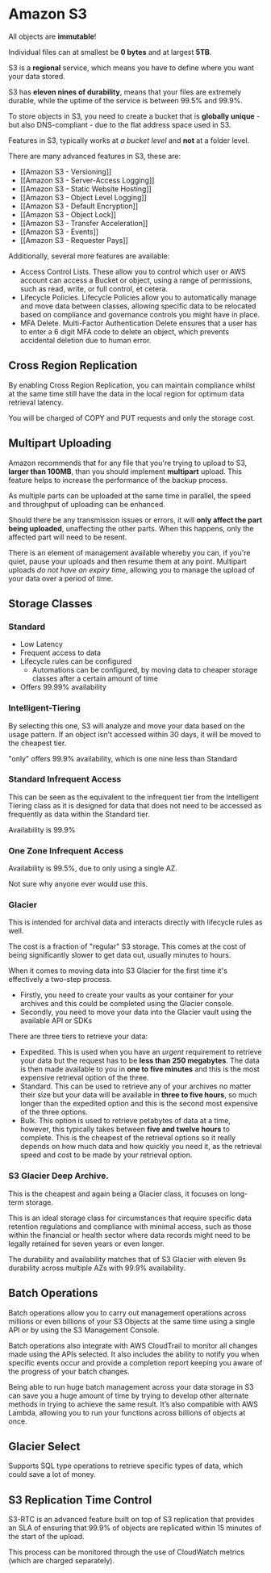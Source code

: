 # Amazon S3

All objects are **immutable**!

Individual files can at smallest be **0 bytes** and at largest **5TB**.

S3 is a **regional** service, which means you have to define where you want your data stored.

S3 has **eleven nines of durability**, means that your files are extremely durable, while the uptime of the service is between 99.5% and 99.9%. 

To store objects in S3, you need to create a bucket that is **globally unique** - but also DNS-compliant - due to the flat address space used in S3.

Features in S3, typically works at *a bucket level* and **not** at a folder level.


There are many advanced features in S3, these are:
- [[Amazon S3 - Versioning]]
- [[Amazon S3 - Server-Access Logging]]
- [[Amazon S3 - Static Website Hosting]]
- [[Amazon S3 - Object Level Logging]]
- [[Amazon S3 - Default Encryption]]
- [[Amazon S3 - Object Lock]]
- [[Amazon S3 - Transfer Acceleration]]
- [[Amazon S3 - Events]]
- [[Amazon S3 - Requester Pays]]

Additionally, several more features are available:

- Access Control Lists. These allow you to control which user or AWS account can access a Bucket or object, using a range of permissions, such as read, write, or full control, et cetera.
- Lifecycle Policies. Lifecycle Policies allow you to automatically manage and move data between classes, allowing specific data to be relocated based on compliance and governance controls you might have in place.
- MFA Delete. Multi-Factor Authentication Delete ensures that a user has to enter a 6 digit MFA code to delete an object, which prevents accidental deletion due to human error.

## Cross Region Replication
By enabling Cross Region Replication, you can maintain compliance whilst at the same time still have the data in the local region for optimum data retrieval latency.

You will be charged of COPY and PUT requests and only the storage cost.

## Multipart Uploading
Amazon recommends that for any file that you're trying to upload to S3, **larger than 100MB**, than you should implement **multipart** upload. This feature helps to increase the performance of the backup process.

As multiple parts can be uploaded at the same time in parallel, the speed and throughput of uploading can be enhanced.

Should there be any transmission issues or errors, it will **only affect the part being uploaded**, unaffecting the other parts. When this happens, only the affected part will need to be resent.

There is an element of management available whereby you can, if you're quiet, pause your uploads and then resume them at any point. Multipart uploads *do not have an expiry time*, allowing you to manage the upload of your data over a period of time.


## Storage Classes

### Standard
- Low Latency
- Frequent access to data
- Lifecycle rules can be configured
    - Automations can be configured, by moving data to cheaper storage classes after a certain amount of time
- Offers 99.99% availability

### Intelligent-Tiering
By selecting this one, S3 will analyze and move your data based on the usage pattern.
If an object isn't accessed within 30 days, it will be moved to the cheapest tier.

"only" offers 99.9% availability, which is one nine less than Standard

### Standard Infrequent Access
This can be seen as the equivalent to the infrequent tier from the Intelligent Tiering class as it is designed for data that does not need to be accessed as frequently as data within the Standard tier.

Availability is 99.9%

### One Zone Infrequent Access
Availability is 99.5%, due to only using a single AZ.

Not sure why anyone ever would use this.

### Glacier
This is intended for archival data and interacts directly with lifecycle rules as well.

The cost is a fraction of "regular" S3 storage. This comes at the cost of being significantly slower to get data out, usually minutes to hours.

When it comes to moving data into S3 Glacier for the first time it's effectively a two-step process. 
- Firstly, you need to create your vaults as your container for your archives and this could be completed using the Glacier console. 
- Secondly, you need to move your data into the Glacier vault using the available API or SDKs

There are three tiers to retrieve your data:

- Expedited. This is used when you have an *urgent* requirement to retrieve your data but the request has to be **less than 250 megabytes**. The data is then made available to you in **one to five minutes** and this is the most expensive retrieval option of the three.
- Standard. This can be used to retrieve any of your archives no matter their size but your data will be available in **three to five hours**, so much longer than the expedited option and this is the second most expensive of the three options.
- Bulk. This option is used to retrieve petabytes of data at a time, however, this typically takes between **five and twelve hours** to complete. This is the cheapest of the retrieval options so it really depends on how much data and how quickly you need it, as the retrieval speed and cost to be made by your retrieval option.

### S3 Glacier Deep Archive. 
This is the cheapest and again being a Glacier class, it focuses on long-term storage. 

This is an ideal storage class for circumstances that require specific data retention regulations and compliance with minimal access, such as those within the financial or health sector where data records might need to be legally retained for seven years or even longer.

The durability and availability matches that of S3 Glacier with eleven 9s durability across multiple AZs with 99.9% availability.

## Batch Operations
Batch operations allow you to carry out management operations across millions or even billions of your S3 Objects at the same time using a single API or by using the S3 Management Console.

Batch operations also integrate with AWS CloudTrail to monitor all changes made using the APIs selected. It also includes the ability to notify you when specific events occur and provide a completion report keeping you aware of the progress of your batch changes.

Being able to run huge batch management across your data storage in S3 can save you a huge amount of time by trying to develop other alternate methods in trying to achieve the same result. It’s also compatible with AWS Lambda, allowing you to run your functions across billions of objects at once.

## Glacier Select
Supports SQL type operations to retrieve specific types of data, which could save a lot of money.

## S3 Replication Time Control
S3-RTC is an advanced feature built on top of S3 replication that provides an SLA of ensuring that 99.9% of objects are replicated within 15 minutes of the start of the upload. 

This process can be monitored through the use of CloudWatch metrics (which are charged separately).